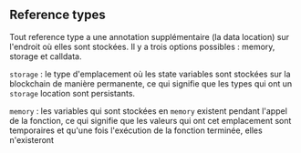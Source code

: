 ## Reference types

Tout reference type a une annotation supplémentaire (la data location) sur l'endroit où elles sont stockées. Il y a trois options possibles : memory, storage et calldata.

`storage` : le type d'emplacement où les state variables sont stockées sur la blockchain de manière permanente, ce qui signifie que les types qui ont un `storage` location sont persistants.

`memory` : les variables qui sont stockées en `memory` existent pendant l'appel de la fonction, ce qui signifie que les valeurs qui ont cet emplacement sont temporaires et qu'une fois l'exécution de la fonction terminée, elles n'existeront
